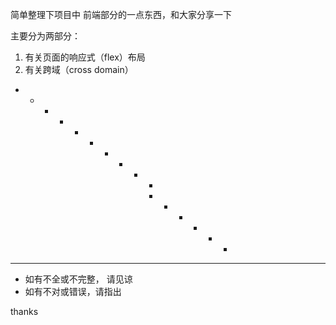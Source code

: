 



 简单整理下项目中 前端部分的一点东西，和大家分享一下 
 
 
主要分为两部分：  
1. 有关页面的响应式（flex）布局  
2. 有关跨域（cross domain） 


-
  +
    -
      +
        -
          +
            -
              +
                -
                  +
                   -
                     +
                       -
                         +
                           -
                             +
---
 + 如有不全或不完整， 请见谅
 + 如有不对或错误，请指出

thanks 
